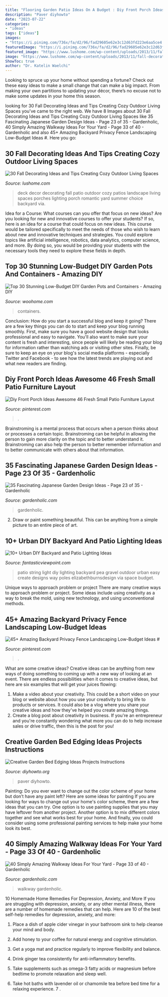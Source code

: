 ```yaml
---
title: "Flooring Garden Patio Ideas On A Budget : Diy Front Porch Ideas Awesome 46 Fresh Small Patio Furniture Layout"
description: "Paver diyhowto"
date: "2023-07-22"
categories:
- "ideas"
tags: ["ideas"]
images:
- "https://i.pinimg.com/736x/fa/d2/96/fad29605e62e3c12d63fd223e6aa5ce4.jpg"
featuredImage: "https://i.pinimg.com/736x/fa/d2/96/fad29605e62e3c12d63fd223e6aa5ce4.jpg"
featured_image: "https://www.lushome.com/wp-content/uploads/2013/11/fall-decorating-outdoor-home-decor-ideas-26.jpg"
image: "https://www.lushome.com/wp-content/uploads/2013/11/fall-decorating-outdoor-home-decor-ideas-26.jpg"
ShowToc: true
author: "Dr. Katelin Waelchi"
---
```



Looking to spruce up your home without spending a fortune? Check out these easy ideas to make a small change that can make a big impact. From making your own partitions to updating your décor, there’s no excuse not to make some updates in your home this season.

	

		
looking for 30 Fall Decorating Ideas and Tips Creating Cozy Outdoor Living Spaces you've came to the right web. We have 8 Images about 30 Fall Decorating Ideas and Tips Creating Cozy Outdoor Living Spaces like 35 Fascinating Japanese Garden Design Ideas - Page 23 of 35 - Gardenholic, 40 Simply Amazing Walkway Ideas For Your Yard - Page 33 of 40 - Gardenholic and also 45+ Amazing Backyard Privacy Fence Landscaping Low-Budget Ideas #. Here you go:
		
    
## 30 Fall Decorating Ideas And Tips Creating Cozy Outdoor Living Spaces

<img loading=lazy src="https://www.lushome.com/wp-content/uploads/2013/11/fall-decorating-outdoor-home-decor-ideas-26.jpg" onerror="this.onerror=null;this.src='https://tse3.mm.bing.net/th?id=OIP.eQoG3pqnVVuBMpKZ7DzhTgHaHa&amp;pid=15.1';" alt="30 Fall Decorating Ideas and Tips Creating Cozy Outdoor Living Spaces">

_Source: lushome.com_

>deck decor decorating fall patio outdoor cozy patios landscape living spaces porches lighting porch romantic yard summer choice backyard via. 

	

Idea for a Course: What courses can you offer that focus on new ideas?
Are you looking for new and innovative courses to offer your students? If so, here is an idea for a course that could focus on new ideas. This course would be tailored specifically to meet the needs of those who wish to learn about new and innovative techniques and strategies. You could explore topics like artificial intelligence, robotics, data analytics, computer science, and more. By doing so, you would be providing your students with the necessary tools they need to explore these fields in depth.

    
## Top 30 Stunning Low-Budget DIY Garden Pots And Containers - Amazing DIY

<img loading=lazy src="https://www.woohome.com/wp-content/uploads/2014/02/DIY-Garden-Pots-3.jpg" onerror="this.onerror=null;this.src='https://tse4.mm.bing.net/th?id=OIP.zb0CgsmLFefeFckNS5xlzQHaLG&amp;pid=15.1';" alt="Top 30 Stunning Low-Budget DIY Garden Pots and Containers - Amazing DIY">

_Source: woohome.com_

>containers. 

	

Conclusion: How do you start a successful blog and keep it going?
There are a few key things you can do to start and keep your blog running smoothly. First, make sure you have a good website design that looks professional and easy to navigate. You'll also want to make sure your content is fresh and interesting, since people will likely be reading your blog for information rather than watching ads or visiting other sites. Finally, be sure to keep an eye on your blog's social media platforms - especially Twitter and Facebook - to see how the latest trends are playing out and what new readers are finding.

    
## Diy Front Porch Ideas Awesome 46 Fresh Small Patio Furniture Layout

<img loading=lazy src="https://i.pinimg.com/736x/fa/d2/96/fad29605e62e3c12d63fd223e6aa5ce4.jpg" onerror="this.onerror=null;this.src='https://tse3.mm.bing.net/th?id=OIP.NbulRDpzrfMdobKkAHAm-gHaLH&amp;pid=15.1';" alt="Diy Front Porch Ideas Awesome 46 Fresh Small Patio Furniture Layout">

_Source: pinterest.com_

>. 

	

Brainstroming is a mental process that occurs when a person thinks about or processes a certain topic. Brainstroming can be helpful in allowing the person to gain more clarity on the topic and to better understand it. Brainstroming can also help the person to better remember information and to better communicate with others about that information.

    
## 35 Fascinating Japanese Garden Design Ideas - Page 23 Of 35 - Gardenholic

<img loading=lazy src="https://gardenholic.com/wp-content/uploads/2018/08/Garden-23.jpg" onerror="this.onerror=null;this.src='https://tse3.mm.bing.net/th?id=OIP.cQ6WzM0aC8YrPgocSF-K8QHaLH&amp;pid=15.1';" alt="35 Fascinating Japanese Garden Design Ideas - Page 23 of 35 - Gardenholic">

_Source: gardenholic.com_

>gardenholic. 

	

2. Draw or paint something beautiful. This can be anything from a simple picture to an entire piece of art.

    
## 10+ Urban DIY Backyard And Patio Lighting Ideas

<img loading=lazy src="http://www.fantasticviewpoint.com/wp-content/uploads/2016/09/IMG_8952-1024x683-634x423.jpg" onerror="this.onerror=null;this.src='https://tse2.mm.bing.net/th?id=OIP.yHRuRPG-s5-lCeMMRLGIkAHaE8&amp;pid=15.1';" alt="10+ Urban DIY Backyard and Patio Lighting Ideas">

_Source: fantasticviewpoint.com_

>patio string light diy lighting backyard pea gravel outdoor urban easy create designs way poles elizabethburnsdesign via space budget. 

	

Unique ways to approach problem or project
There are many creative ways to approach problem or project. Some ideas include using creativity as a way to break the mold, using new technology, and using unconventional methods.

    
## 45+ Amazing Backyard Privacy Fence Landscaping Low-Budget Ideas #

<img loading=lazy src="https://i.pinimg.com/736x/e6/74/4d/e6744d06ab93b8950037c3fc08b2aba2.jpg" onerror="this.onerror=null;this.src='https://tse4.mm.bing.net/th?id=OIP.O-rPtijbOBqoBQAd6JVPcwHaJ3&amp;pid=15.1';" alt="45+ Amazing Backyard Privacy Fence Landscaping Low-Budget Ideas #">

_Source: pinterest.com_

>. 

	

What are some creative ideas?
Creative ideas can be anything from new ways of doing something to coming up with a new way of looking at an event. There are endless possibilities when it comes to creative ideas, but here are six examples that will get your juices flowing: 
1. Make a video about your creativity. This could be a short video on your blog or website about how you use your creativity to bring life to products or services. It could also be a vlog where you share your creative ideas and how they've helped you create amazing things. 
2. Create a blog post about creativity in business. If you're an entrepreneur and you're constantly wondering what more you can do to help increase sales or drive traffic, then this is the post for you!

    
## Creative Garden Bed Edging Ideas Projects Instructions

<img loading=lazy src="https://www.diyhowto.org/wp-content/uploads/Wide-Concrete-Paver-Garden-Edging-20-Creative-Garden-Bed-Edging-Ideas-Projects-Instructions-DIYHowto-667x1024.jpg" onerror="this.onerror=null;this.src='https://tse4.mm.bing.net/th?id=OIP.ypUw5Z14LG5d6_cQQCxGlAHaLX&amp;pid=15.1';" alt="Creative Garden Bed Edging Ideas Projects Instructions">

_Source: diyhowto.org_

>paver diyhowto. 

	

Painting: Do you ever want to change out the color scheme of your home but don’t have any paint left? Here are some ideas for painting
If you are looking for ways to change out your home's color scheme, there are a few ideas that you can try. One option is to use painting supplies that you may have leftover from another project. Another option is to mix different colors together and see what works best for your home. And finally, you could consider using some professional painting services to help make your home look its best.

    
## 40 Simply Amazing Walkway Ideas For Your Yard - Page 33 Of 40 - Gardenholic

<img loading=lazy src="https://gardenholic.com/wp-content/uploads/2019/04/Walkway-33-1.jpg" onerror="this.onerror=null;this.src='https://tse2.mm.bing.net/th?id=OIP.tgcb0-pj_0QA9s8UugEptAHaLH&amp;pid=15.1';" alt="40 Simply Amazing Walkway Ideas For Your Yard - Page 33 of 40 - Gardenholic">

_Source: gardenholic.com_

>walkway gardenholic. 

	

10 Homemade Home Remedies For Depression, Anxiety, and More
If you are struggling with depression, anxiety, or any other mental illness, there are a number of homemade remedies that can help. Here are 10 of the best self-help remedies for depression, anxiety, and more:
1. Place a dish of apple cider vinegar in your bathroom sink to help cleanse your mind and body.

2. Add honey to your coffee for natural energy and cognitive stimulation.

3. Get a yoga mat and practice regularly to improve flexibility and balance.

4. Drink ginger tea consistently for anti-inflammatory benefits.

5. Take supplements such as omega-3 fatty acids or magnesium before bedtime to promote relaxation and sleep well.

6. Take hot baths with lavender oil or chamomile tea before bed time for a relaxing experience.      7 .

